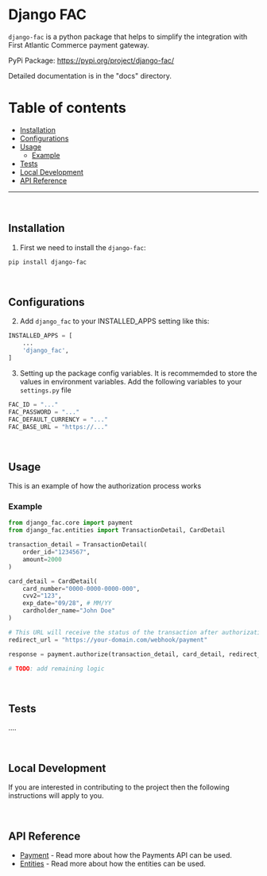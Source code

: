 
# Django FAC 


`django-fac` is a python package that helps to simplify the integration with First Atlantic Commerce payment gateway.

PyPi Package: https://pypi.org/project/django-fac/

Detailed documentation is in the "docs" directory.

Table of contents
=================
<!--ts-->
   * [Installation](#installation)
   * [Configurations](#configurations)
   * [Usage](#usage)
      * [Example](#example)
   * [Tests](#tests)
   * [Local Development](#local-development)
   * [API Reference](#api-reference)
<!--te-->


---

&nbsp;

## Installation

1. First we need to install the `django-fac`:
```bash
pip install django-fac
```

&nbsp;

## Configurations

2. Add `django_fac` to your INSTALLED_APPS setting like this:

```python
INSTALLED_APPS = [
    ...
    'django_fac',
]
```

3. Setting up the package config variables. It is recommemded to store the values in environment variables. Add the following variables to your `settings.py` file

```python
FAC_ID = "..."
FAC_PASSWORD = "..."
FAC_DEFAULT_CURRENCY = "..."
FAC_BASE_URL = "https://..."

```

&nbsp;

## Usage

This is an example of how the authorization process works

### **Example**
```python
from django_fac.core import payment
from django_fac.entities import TransactionDetail, CardDetail

transaction_detail = TransactionDetail(
    order_id="1234567",
    amount=2000
)

card_detail = CardDetail(
    card_number="0000-0000-0000-000", 
    cvv2="123", 
    exp_date="09/28", # MM/YY
    cardholder_name="John Doe"
)

# This URL will receive the status of the transaction after authorization
redirect_url = "https://your-domain.com/webhook/payment"

response = payment.authorize(transaction_detail, card_detail, redirect_url)

# TODO: add remaining logic
```

&nbsp;

## Tests

....

&nbsp;

## Local Development

If you are interested in contributing to the project then the following instructions will apply to you.

&nbsp;

## API Reference

 - [Payment](docs/api-guide/payment.md) - Read more about how the Payments API can be used.
 - [Entities](docs/api-guide/entities.md) - Read more about how the entities can be used.
